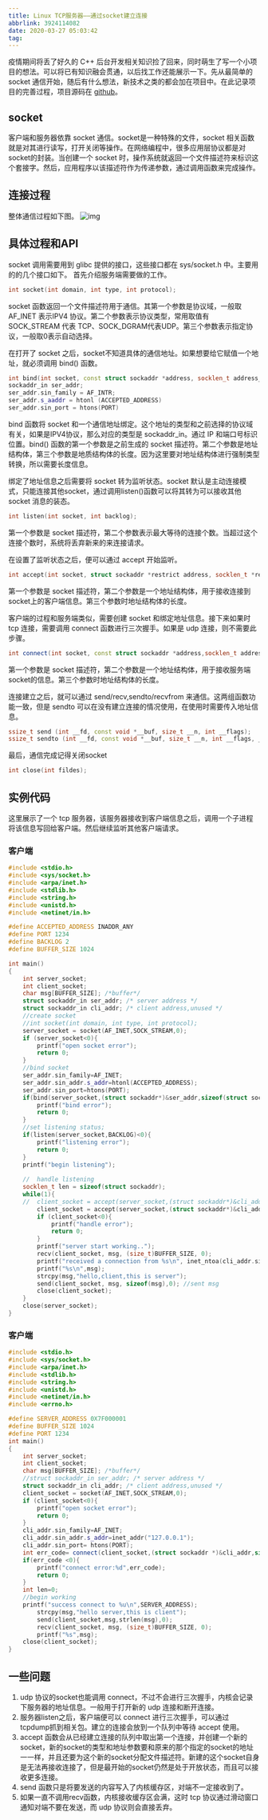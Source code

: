 ```yaml
---
title: Linux TCP服务器——通过socket建立连接
abbrlink: 3924114082
date: 2020-03-27 05:03:42
tag:
---
```


疫情期间将丢了好久的 C++ 后台开发相关知识捡了回来，同时萌生了写一个小项目的想法。可以将已有知识融会贯通，以后找工作还能展示一下。先从最简单的 socket 通信开始，随后有什么想法，新技术之类的都会加在项目中。在此记录项目的完善过程，项目源码在 [github](https://github.com/mequanwei/wServer)。
<!--more-->

## socket 
客户端和服务器依靠 socket 通信。socket是一种特殊的文件，socket 相关函数就是对其进行读写，打开关闭等操作。在网络编程中，很多应用层协议都是对socket的封装。当创建一个 socket 时，操作系统就返回一个文件描述符来标识这个套接字。然后，应用程序以该描述符作为传递参数，通过调用函数来完成操作。

## 连接过程
整体通信过程如下图。
![img](../img/socket-01.jpg)

## 具体过程和API
socket 调用需要用到 glibc 提供的接口，这些接口都在 sys/socket.h 中。主要用的的几个接口如下。
首先介绍服务端需要做的工作。
```c++
int socket(int domain, int type, int protocol);
```
socket 函数返回一个文件描述符用于通信。其第一个参数是协议域，一般取 AF_INET 表示IPV4 协议。第二个参数表示协议类型，常用取值有 SOCK_STREAM 代表 TCP、SOCK_DGRAM代表UDP。第三个参数表示指定协议，一般取0表示自动选择。

在打开了 socket 之后，socket不知道具体的通信地址。如果想要给它赋值一个地址，就必须调用 bind() 函数。
``` c++
int bind(int socket, const struct sockaddr *address, socklen_t address_len);
sockaddr_in ser_addr;
ser_addr.sin_family = AF_INTR;
ser_addr.s_aaddr = htonl (ACCEPTED_ADDRESS)
ser_addr.sin_port = htons(PORT)
```
bind 函数将 socket 和一个通信地址绑定。这个地址的类型和之前选择的协议域有关，如果是IPV4协议，那么对应的类型是 sockaddr_in。通过 IP 和端口号标识位置。bind() 函数的第一个参数是之前生成的 socket 描述符。第二个参数是地址结构体，第三个参数是地质结构体的长度。因为这里要对地址结构体进行强制类型转换，所以需要长度信息。

绑定了地址信息之后需要将 socket 转为监听状态。socket 默认是主动连接模式，只能连接其他socket，通过调用listen()函数可以将其转为可以接收其他socket 消息的装态。
```c++
int listen(int socket, int backlog);
```
第一个参数是 socket 描述符，第二个参数表示最大等待的连接个数。当超过这个连接个数时，系统将丢弃新来的来连接请求。

在设置了监听状态之后，便可以通过 accept 开始监听。
```c++
int accept(int socket, struct sockaddr *restrict address, socklen_t *restrict address_len);
```
第一个参数是 socket 描述符，第二个参数是一个地址结构体，用于接收连接到socket上的客户端信息。第三个参数时地址结构体的长度。

客户端的过程和服务端类似，需要创建 socket 和绑定地址信息。接下来如果时 tcp 连接，需要调用 connect 函数进行三次握手。如果是 udp 连接，则不需要此步骤。
```c++
int connect(int socket, const struct sockaddr *address,socklen_t address_len);
```
第一个参数是 socket 描述符，第二个参数是一个地址结构体，用于接收服务端socket的信息。第三个参数时地址结构体的长度。

连接建立之后，就可以通过 send/recv,sendto/recvfrom 来通信。这两组函数功能一致，但是 sendto 可以在没有建立连接的情况使用，在使用时需要传入地址信息。
```c++
ssize_t send (int __fd, const void *__buf, size_t __n, int __flags);
ssize_t sendto (int __fd, const void *__buf, size_t __n, int __flags, __CONST_SOCKADDR_ARG __addr, socklen_t __addr_len);
```

最后，通信完成记得关闭socket
```c++
int close(int fildes);
```

## 实例代码
这里展示了一个 tcp 服务器，该服务器接收到客户端信息之后，调用一个子进程将该信息写回给客户端。然后继续监听其他客户端请求。
### 客户端

```c++
#include <stdio.h>
#include <sys/socket.h>
#include <arpa/inet.h>
#include <stdlib.h>
#include <string.h>
#include <unistd.h>
#include <netinet/in.h>

#define ACCEPTED_ADDRESS INADDR_ANY
#define PORT 1234
#define BACKLOG 2
#define BUFFER_SIZE 1024

int main()
{
    int server_socket;
    int client_socket;
    char msg[BUFFER_SIZE]; /*buffer*/
    struct sockaddr_in ser_addr; /* server address */
    struct sockaddr_in cli_addr; /* client address,unused */    
    //create socket
    //int socket(int domain, int type, int protocol);
    server_socket = socket(AF_INET,SOCK_STREAM,0);
    if (server_socket<0){
    	printf("open socket error");
    	return 0;
    }
    //bind socket
    ser_addr.sin_family=AF_INET;
    ser_addr.sin_addr.s_addr=htonl(ACCEPTED_ADDRESS);
    ser_addr.sin_port=htons(PORT);    
    if(bind(server_socket,(struct sockaddr*)&ser_addr,sizeof(struct sockaddr_in)) < 0){
    	printf("bind error");
    	return 0;
    }    
    //set listening status;
    if(listen(server_socket,BACKLOG)<0){
    	printf("listening error");
    	return 0;
    }
    printf("begin listening");
    
    //	handle listening
    socklen_t len = sizeof(struct sockaddr);
    while(1){
    //	client_socket = accept(server_socket,(struct sockaddr*)&cli_addr,(unsigned int *)sizeof(struct sockaddr_in));
    	client_socket = accept(server_socket,(struct sockaddr*)&cli_addr,&len);
    	if (client_socket<0){
    		printf("handle error");
    		return 0;
        }
        printf("server start working..");
        recv(client_socket, msg, (size_t)BUFFER_SIZE, 0);
        printf("received a connection from %s\n", inet_ntoa(cli_addr.sin_addr));
        printf("%s\n",msg);
        strcpy(msg,"hello,client,this is server");
        send(client_socket, msg, sizeof(msg),0); //sent msg
        close(client_socket);
    }
    close(server_socket);
}
```
### 客户端
```c++
#include <stdio.h>
#include <sys/socket.h>
#include <arpa/inet.h>
#include <stdlib.h>
#include <string.h>
#include <unistd.h>
#include <netinet/in.h>
#include <errno.h>

#define SERVER_ADDRESS 0X7F000001
#define BUFFER_SIZE 1024
#define PORT 1234
int main()
{
    int server_socket;
    int client_socket;
    char msg[BUFFER_SIZE]; /*buffer*/
    //struct sockaddr_in ser_addr; /* server address */
    struct sockaddr_in cli_addr; /* client address,unused */
    client_socket = socket(AF_INET,SOCK_STREAM,0);
    if (client_socket<0){
    	printf("open socket error");
    	return 0;
    }
    cli_addr.sin_family=AF_INET;
    cli_addr.sin_addr.s_addr=inet_addr("127.0.0.1");
    cli_addr.sin_port= htons(PORT);
    int err_code= connect(client_socket,(struct sockaddr *)&cli_addr,sizeof(sockaddr_in));
    if(err_code <0){
    	printf("connect error:%d",err_code);
    	return 0;
    }
    int len=0;
    //begin working
    printf("success connect to %u\n",SERVER_ADDRESS);
    	strcpy(msg,"hello server,this is client");
    	send(client_socket,msg,strlen(msg),0);
    	recv(client_socket, msg, (size_t)BUFFER_SIZE, 0);
    	printf("%s",msg);
    close(client_socket);
}
```

## 一些问题
1. udp 协议的socket也能调用 connect，不过不会进行三次握手，内核会记录下服务器的地址信息。一般用于打开新的 udp 连接和断开连接。
2. 服务器listen之后，客户端便可以 connect 进行三次握手，可以通过 tcpdump抓到相关包。建立的连接会放到一个队列中等待 accept 使用。
3. accept 函数会从已经建立连接的队列中取出第一个连接，并创建一个新的socket，新的socket的类型和地址参数要和原来的那个指定的socket的地址一一样，并且还要为这个新的socket分配文件描述符。新建的这个socket自身是无法再接收连接了，但是最开始的socket仍然是处于开放状态，而且可以接收更多连接。
4. send 函数只是将要发送的内容写入了内核缓存区，对端不一定接收到了。
5. 如果一直不调用recv函数，内核接收缓存区会满，这时 tcp 协议通过滑动窗口通知对端不要在发送，而 udp 协议则会直接丢弃。
